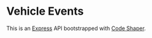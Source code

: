 # Vehicle Events

This is an [Express](https://expressjs.com/) API bootstrapped with
[Code Shaper](https://code-shaper.dev).
